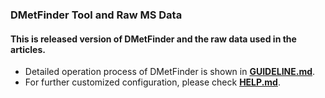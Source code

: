 ### DMetFinder Tool and Raw MS Data

#### This is released version of DMetFinder and the raw data used in the articles.

* Detailed operation process of DMetFinder is shown in [**GUIDELINE.md**](./GUIDELINE.md).
* For further customized configuration, please check [**HELP.md**](./HELP.md).